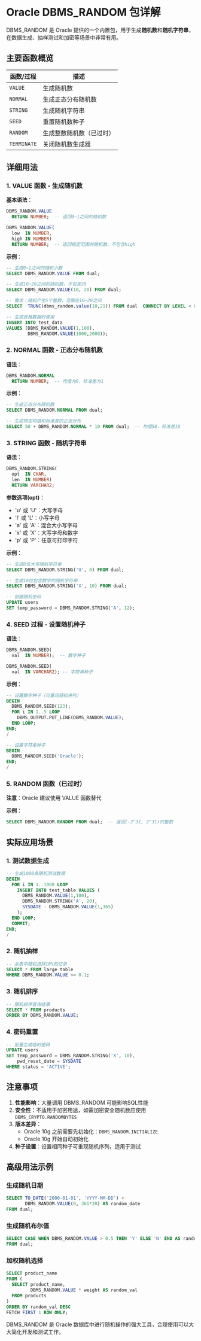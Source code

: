 # Oracle DBMS_RANDOM 包详解

DBMS_RANDOM 是 Oracle 提供的一个内置包，用于生成**随机数**和**随机字符串**，在数据生成、抽样测试和加密等场景中非常有用。

## 主要函数概览

| 函数/过程 | 描述 |
|-----------|------|
| `VALUE` | 生成随机数 |
| `NORMAL` | 生成正态分布随机数 |
| `STRING` | 生成随机字符串 |
| `SEED` | 重置随机数种子 |
| `RANDOM` | 生成整数随机数（已过时） |
| `TERMINATE` | 关闭随机数生成器 |

## 详细用法

### 1. VALUE 函数 - 生成随机数

**基本语法**：
```sql
DBMS_RANDOM.VALUE 
  RETURN NUMBER;  -- 返回0~1之间的随机数

DBMS_RANDOM.VALUE(
  low  IN NUMBER,
  high IN NUMBER) 
  RETURN NUMBER;  -- 返回指定范围的随机数，不包含high
```

**示例**：
```sql
-- 生成0~1之间的随机小数
SELECT DBMS_RANDOM.VALUE FROM dual;

-- 生成10~20之间的随机数，不包含20
SELECT DBMS_RANDOM.VALUE(10, 20) FROM dual;

-- 需求：随机产生5个整数，范围在10~20之间
SELECT  TRUNC(dbms_random.value(10,21)) FROM dual  CONNECT BY LEVEL < 6;

-- 生成表格数据时使用
INSERT INTO test_data 
VALUES (DBMS_RANDOM.VALUE(1,100), 
        DBMS_RANDOM.VALUE(1000,2000));
```

### 2. NORMAL 函数 - 正态分布随机数

**语法**：
```sql
DBMS_RANDOM.NORMAL 
  RETURN NUMBER;  -- 均值为0，标准差为1
```

**示例**：
```sql
-- 生成正态分布随机数
SELECT DBMS_RANDOM.NORMAL FROM dual;

-- 生成特定均值和标准差的正态分布
SELECT 50 + DBMS_RANDOM.NORMAL * 10 FROM dual;  -- 均值50，标准差10
```

### 3. STRING 函数 - 随机字符串

**语法**：
```sql
DBMS_RANDOM.STRING(
  opt  IN CHAR,
  len  IN NUMBER)
  RETURN VARCHAR2;
```

**参数选项(opt)**：
- 'u' 或 'U'：大写字母
- 'l' 或 'L'：小写字母
- 'a' 或 'A'：混合大小写字母
- 'x' 或 'X'：大写字母和数字
- 'p' 或 'P'：任意可打印字符

**示例**：
```sql
-- 生成8位大写随机字符串
SELECT DBMS_RANDOM.STRING('U', 8) FROM dual;

-- 生成10位包含数字的随机字符串
SELECT DBMS_RANDOM.STRING('X', 10) FROM dual;

-- 创建随机密码
UPDATE users 
SET temp_password = DBMS_RANDOM.STRING('A', 12);
```

### 4. SEED 过程 - 设置随机种子

**语法**：
```sql
DBMS_RANDOM.SEED(
  val  IN NUMBER);  -- 数字种子

DBMS_RANDOM.SEED(
  val  IN VARCHAR2); -- 字符串种子
```

**示例**：
```sql
-- 设置数字种子（可重现随机序列）
BEGIN
  DBMS_RANDOM.SEED(123);
  FOR i IN 1..5 LOOP
    DBMS_OUTPUT.PUT_LINE(DBMS_RANDOM.VALUE);
  END LOOP;
END;
/

-- 设置字符串种子
BEGIN
  DBMS_RANDOM.SEED('Oracle');
END;
/
```

### 5. RANDOM 函数（已过时）

**注意**：Oracle 建议使用 VALUE 函数替代

**示例**：
```sql
SELECT DBMS_RANDOM.RANDOM FROM dual;  -- 返回[-2^31, 2^31)的整数
```

## 实际应用场景

### 1. 测试数据生成
```sql
-- 生成1000条随机测试数据
BEGIN
  FOR i IN 1..1000 LOOP
    INSERT INTO test_table VALUES (
      DBMS_RANDOM.VALUE(1,100),
      DBMS_RANDOM.STRING('A', 20),
      SYSDATE - DBMS_RANDOM.VALUE(1,365)
    );
  END LOOP;
  COMMIT;
END;
/
```

### 2. 随机抽样
```sql
-- 从表中随机选择10%的记录
SELECT * FROM large_table
WHERE DBMS_RANDOM.VALUE <= 0.1;
```

### 3. 随机排序
```sql
-- 随机排序查询结果
SELECT * FROM products
ORDER BY DBMS_RANDOM.VALUE;
```

### 4. 密码重置
```sql
-- 批量生成临时密码
UPDATE users 
SET temp_password = DBMS_RANDOM.STRING('X', 10),
    pwd_reset_date = SYSDATE
WHERE status = 'ACTIVE';
```

## 注意事项

1. **性能影响**：大量调用 DBMS_RANDOM 可能影响SQL性能
2. **安全性**：不适用于加密用途，如需加密安全随机数应使用 `DBMS_CRYPTO.RANDOMBYTES`
3. **版本差异**：
   - Oracle 10g 之前需要先初始化：`DBMS_RANDOM.INITIALIZE`
   - Oracle 10g 开始自动初始化
4. **种子设置**：设置相同种子可重现随机序列，适用于测试

## 高级用法示例

### 生成随机日期
```sql
SELECT TO_DATE('2000-01-01', 'YYYY-MM-DD') + 
       DBMS_RANDOM.VALUE(0, 365*20) AS random_date
FROM dual;
```

### 生成随机布尔值
```sql
SELECT CASE WHEN DBMS_RANDOM.VALUE > 0.5 THEN 'Y' ELSE 'N' END AS random_flag
FROM dual;
```

### 加权随机选择
```sql
SELECT product_name 
FROM (
  SELECT product_name, 
         DBMS_RANDOM.VALUE * weight AS random_val
  FROM products
)
ORDER BY random_val DESC
FETCH FIRST 1 ROW ONLY;
```

DBMS_RANDOM 是 Oracle 数据库中进行随机操作的强大工具，合理使用可以大大简化开发和测试工作。